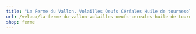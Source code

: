 ```yaml
---
title: "La Ferme du Vallon. Volailles Oeufs Céréales Huile de tournesol"
url: /velaux/la-ferme-du-vallon-volailles-oeufs-cereales-huile-de-tournesol/
shop: ferme
---
```

